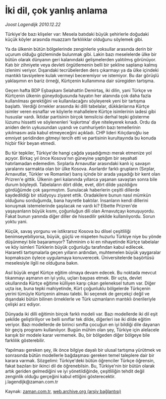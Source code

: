 # İki dil, çok yanlış anlama

*Joost Lagendijk 2010.12.22*

<td class="columnist-detail">
<p>Türkiye'de bazı klişeler var: Mesela batıdaki büyük şehirlerle doğudaki küçük köyler arasında muazzam farklılıklar olduğunu söylemek gibi.</p>
<p>
<div id="haberMetinDiv">
<p>Ya da ülkenin bütün bölgelerinde zenginlerle yoksullar arasında derin bir uçurum olduğu gözleminde bulunmak gibi. Lakin bazı meselelerde ülke bir bütün olarak dünyanın geri kalanındaki gelişmelerden yalıtılmış görünüyor. Katı bir zihniyete veya devleti örgütlemenin belli bir şekline saplanıp kalmış izlenimi veriyor. Dışarıdaki tecrübelerden ders çıkarmayı ya da ülke içindeki mantıklı tavsiyelere kulak vermeyi beceremiyor ve istemiyor. Bu dar görüşlü yaklaşımın en bariz örneği, Kürtçenin kullanımına dair süregiden tartışma.
<p>Geçen hafta BDP Eşbaşkanı Selahattin Demirtaş, iki dilin, yani Türkçe ve Kürtçenin ülkenin güneydoğusunda hayatın her alanında çok daha fazla kullanılması gerektiğini ve kullanılacağını söyleyerek yeni bir tartışma başlattı. Verdiği örnekler arasında iki dilli tabelalar, dükkânlarına Kürtçe isimler veren esnaflar ve köylerle mahallelere Kürtçe isimlerinin iadesi gibi hususlar vardı. İktidar partisinin birçok temsilcisi derhal tepki gösterme lüzumu hissetti ve söylenenleri 'kışkırtma' diye niteleyerek kınadı. Ordu da aniden derin uykusundan uyandı ve cumhuriyetin bazı temellerinin yıkılmasını asla kabul etmeyeceğini açıkladı. CHP lideri Kılıçdaroğlu ise emniyet şeridinden gitmeyi tercih etti ve partisinin kurultayında bu konuda hiçbir fikir beyan etmedi.
<p>Bu tür tepkiler, Türkiye'de hangi çağda yaşadığımızı merak etmenize yol açıyor. Birkaç yıl önce Kosova'nın güneyine yaptığım bir seyahati hatırlamadan edemedim. Sırplarla Arnavutlar arasındaki kanlı iç savaşın yaralarını sarmakta olan bir ülke Kosova. Asırlardır farklı grupların (Sırplar, Arnavutlar, Türkler ve Romanlar) barış içinde bir arada yaşadığı bir kent olan Prizren'e gittik. Ülkenin geri kalanında yıllarca yaşanan savaştan sonra bile durum böyleydi. Tabelaların dört dilde, evet, dört dilde yazıldığını gördüğümde çok şaşırmıştım. Sunulacak haberlerin çeşitli dillerde kaydedildiği bir stüdyoyu ziyaret ettik. Oradakilere bunun nasıl mümkün olduğunu sorduğumda, bana hayretle baktılar. İnsanların kendi dillerini konuşmak istemelerinde şaşılacak ne vardı ki? Elbette Prizren'de yaşayanların büyük kısmı, çoğunluğun dili olan Arnavutçayı konuşuyordu. Fakat bunun yanında diğer diller de hissedilir şekilde kullanılıyordu. Sorun yoktu yani.
<p>Küçük, savaş yorgunu ve istikrarsız Kosova bu dilsel çeşitliliği benimseyebiliyorsa, büyük, güçlü ve nispeten huzurlu Türkiye niye bu yönde düşünmeyi bile başaramıyor? Tahminim o ki en nihayetinde Kürtçe tabelalar ve köy isimleri Türklerin büyük çoğunluğu tarafından kabul edilecek. Hararetli tartışmalarla geçen yılların ardından, muhtemelen büyük yaygaralar kopmaksızın öylece uygulamaya konuverecek. Üniversitelerde başörtüsü meselesiyle ilgili ne olduğuna bakın.
<p>Asıl büyük engel Kürtçe eğitim olmaya devam edecek. Bu noktada mevcut tıkanmayı aşmanın en iyi yolu, uçları baypas etmek. Bir uçta, devlet okullarında Kürtçe eğitime külliyen karşı çıkan geleneksel tutum var. Diğer uçta ise, buna tepki mahiyetinde, Kürt çoğunluklu bölgelerde Türkçenin yerini tümüyle Kürtçenin alması talebi. İki seçenek de gerçekçi değil ve dışarıdaki bütün bilinen örneklerle ve Türk uzmanların mantıklı önerileriyle çelişki arz ediyor.
<p>Dünyada iki dilli eğitimin birçok farklı modeli var. Bazı modellerde iki dil eşit şekilde geliştiriliyor ve belli sınıflar tek dilde, diğerleri ise iki dilde eğitim veriyor. Bazı modellerde de birinci sınıfta çocuğun en iyi bildiği dile dayanan bir geçiş programı kullanılıyor. Bugün mühim olan şey, Türkiye için alelacele karışık bir modele karar vermemek. Bu, bir bölgeden diğer bölgeye bile farklılık gösterebilir.
<p>Yapılması gereken şey, ilk önce bilgiye dayalı bir ulusal tartışma yürütmek ve sonrasında bütün modellerle bağdaşması gereken temel taleplere dair bir karara varmak. Sözgelimi: Türkiye'deki bütün öğrenciler Türkçe öğrensin, fakat bazıları bir ikinci dil de öğrenebilsin. Bu, Türkiye'nin bir bütün olarak artık geriden gelmediğini ve iyi yönetildiğinde, çeşitliliğin tehdit değil zenginlik olduğu gerçeğini kabul ettiğini gösterecektir. j.lagendijk@zaman.com.tr</p></p></p></p></p></p></p></div>
</p>
<a href="http://web.archive.org/web/20101227214654/mailto:j.lagendijk@zaman.com.tr">
</a></td>

Kaynak: [zaman.com.tr](http://zaman.com.tr/yazar.do?yazino=1068315), [web.archive.org (arşiv bağlantısı)](http://web.archive.org/web/20101227214654/http://zaman.com.tr:80/yazar.do?yazino=1068315)
